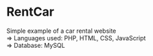 # RentCar
Simple example of a car rental website
<br> => Languages used: PHP, HTML, CSS, JavaScript
<br> => Database: MySQL

